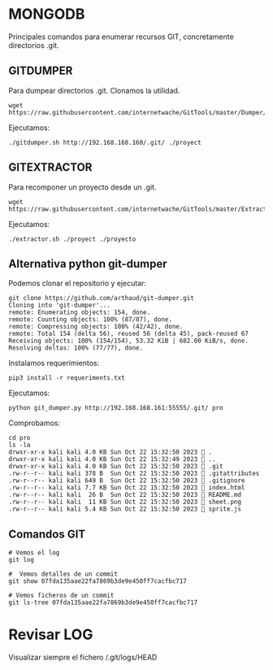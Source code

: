 # MONGODB

Principales comandos para enumerar recursos GIT, concretamente directorios .git.

## GITDUMPER 

Para dumpear directorios .git. Clonamos la utilidad.

```console
wget https://raw.githubusercontent.com/internetwache/GitTools/master/Dumper/gitdumper.sh
```

Ejecutamos:

```console
./gitdumper.sh http://192.168.168.160/.git/ ./proyect
```

## GITEXTRACTOR

Para recomponer un proyecto desde un .git.

```console
wget https://raw.githubusercontent.com/internetwache/GitTools/master/Extractor/extractor.sh
```

Ejecutamos:

```console
./extractor.sh ./proyect ./proyecto
```

## Alternativa python git-dumper

Podemos clonar el repositorio y ejecutar:

```console
git clone https://github.com/arthaud/git-dumper.git
Cloning into 'git-dumper'...
remote: Enumerating objects: 154, done.
remote: Counting objects: 100% (87/87), done.
remote: Compressing objects: 100% (42/42), done.
remote: Total 154 (delta 56), reused 56 (delta 45), pack-reused 67
Receiving objects: 100% (154/154), 53.32 KiB | 682.00 KiB/s, done.
Resolving deltas: 100% (77/77), done.
```

Instalamos requerimientos:

```console
pip3 install -r requeriments.txt
```

Ejecutamos:

```console
python git_dumper.py http://192.168.168.161:55555/.git/ pro 
```

Comprobamos:

```console
cd pro
ls -la
drwxr-xr-x kali kali 4.0 KB Sun Oct 22 15:32:50 2023  .
drwxr-xr-x kali kali 4.0 KB Sun Oct 22 15:32:49 2023  ..
drwxr-xr-x kali kali 4.0 KB Sun Oct 22 15:32:50 2023  .git
.rw-r--r-- kali kali 378 B  Sun Oct 22 15:32:50 2023  .gitattributes
.rw-r--r-- kali kali 649 B  Sun Oct 22 15:32:50 2023  .gitignore
.rw-r--r-- kali kali 7.7 KB Sun Oct 22 15:32:50 2023  index.html
.rw-r--r-- kali kali  26 B  Sun Oct 22 15:32:50 2023  README.md
.rw-r--r-- kali kali  11 KB Sun Oct 22 15:32:50 2023  sheet.png
.rw-r--r-- kali kali 5.4 KB Sun Oct 22 15:32:50 2023  sprite.js
```
## Comandos GIT

```console
# Vemos el log
git log

#  Vemos detalles de un commit
git show 07fda135aae22fa7869b3de9e450ff7cacfbc717

# Vemos ficheros de un commit
git ls-tree 07fda135aae22fa7869b3de9e450ff7cacfbc717

```
# Revisar LOG

Visualizar siempre el fichero /.git/logs/HEAD